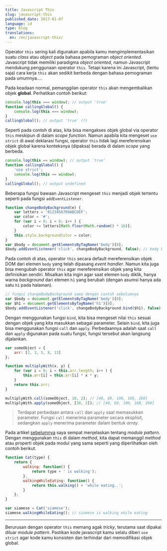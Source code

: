 ```yaml
---
title: Javascript This
slug: javascript-this
published_date: 2017-01-07
language: id
type: blog
translations:
  en: /en/javascript-this/
---
```


Operator `this` sering kali digunakan apabila kamu mengimplementasikan suatu _class_ atau _object_ pada bahasa pemograman _object oriented_. Javascript tidak memiliki paradigma _object oriented_, namun Javascript mendukung penggunaan operator `this`. Tetapi karena ini Javascript, (tentu saja) cara kerja `this` akan sedikit berbeda dengan bahasa pemograman pada umumnya....

Pada keadaan normal, pemanggilan operator `this` akan mengembalikan objek __global__. Perhatikan contoh berikut:

``` js
console.log(this === window); // output 'true'
function callingGlobal() {
    console.log(this === window);
}
callingGlobal(); // output 'true' (?)
```

Seperti pada contoh di atas, kita bisa mengakses objek global via operator `this` meskipun di dalam _scope function_. Namun apabila kita mengeset `use strict` di awal deklarasi fungsi, operator `this` tidak lagi mereferensikan objek global karena konteksnya (dipaksa) berada di dalam _scope_ yang berbeda.

``` js
console.log(this == window); // output 'true'
function callingGlobal() {
    'use strict';
    console.log(this == window);
}
callingGlobal(); // output undefined
```

Beberapa fungsi bawaan Javascript mengeset `this` menjadi objek tertentu seperti pada fungsi `addEventListener`.

``` js
function changeBodyBackground(e) {
    var letters = '0123456789ABCDEF';
    var color = '#';
    for (var i = 0; i < 6; i++ ) {
        color += letters[Math.floor(Math.random() * 16)];
    }
    this.style.backgroundColor = color;
}
var $body = document.getElementsByTagName('body')[0];
$body.addEventListener('click', changeBodyBackground, false); // body berubah warna background apabila di klik
```

Pada contoh di atas, operator `this` secara default mereferensikan objek DOM dari elemen `body` yang telah dipasang _event handler_. Namun kita juga bisa mengubah operator `this` agar mereferensikan objek yang kita definisikan sendiri. Misalkan kita ingin agar saat elemen `body` diklik, hanya warna _background_ dari elemen `h1` yang berubah (dengan asumsi hanya ada satu `h1` pada halaman).

``` js
// fungsi changeBodyBackground sama dengan contoh sebelumnya
var $body = document.getElementsByTagName('body')[0];
var $h1 = document.getElementsByTagName('h1')[0];
$body.addEventListener('click', changeBodyBackground.bind($h1), false); // h1 berubah warna background apabila di klik
```

Dengan menggunakan fungsi `bind`, kita bisa mengeset nilai `this` sesuai dengan objek yang kita masukkan sebagai parameter. Selain `bind`, kita juga bisa menggunakan fungsi `call` dan `apply`. Perbedaannya adalah saat `call` dan `apply` digunakan pada suatu fungsi, fungsi tersebut akan langsung dijalankan.

``` js
var someObject = {
    arr: [2, 3, 5, 8, 13]
};

function multiplyWith(x, y) {
    for (var i = 0; i < this.arr.length; i++ ) {
        this.arr[i] = this.arr[i] * x * y;
    }
    return this.arr;
}

multiplyWith.call(someObject, 10, 2); // [40, 60, 100, 160, 260]
multiplyWith.apply(someObject, [10, 2]); // [40, 60, 100, 160, 260]
```

> Terdapat perbedaan antara `call` dan `apply` saat memasukkan parameter. Fungsi `call` menerima parameter secara eksplisit, sedangkan `apply` menerima parameter dalam bentuk _array_.

Pada artikel [sebelumnya](/closure-javascript.html) saya sempat menjelaskan tentang _module pattern_. Dengan menggunakan `this` di dalam _method_, kita dapat memanggil _method_ atau properti objek pada modul yang sama seperti yang diperlihatkan oleh contoh berikut.

``` js
function Cat(type) {
    return {
        walking: function() {
            return type + ' is walking');
        },
        walkingWhileEating: function() {
            return this.walking() + 'while eating..';
        }
    };
}

var siamese = Cat('siamese');
siamese.walkingWhileEating(); // siamese is walking while eating
```

---

Berurusan dengan operator `this` memang agak _tricky_, terutama saat dipakai diluar _module pattern_. Pastikan kode javascript kamu selalu diberi `use strict` agar kode kamu konsisten dan terhindar dari memodifikasi objek global.

